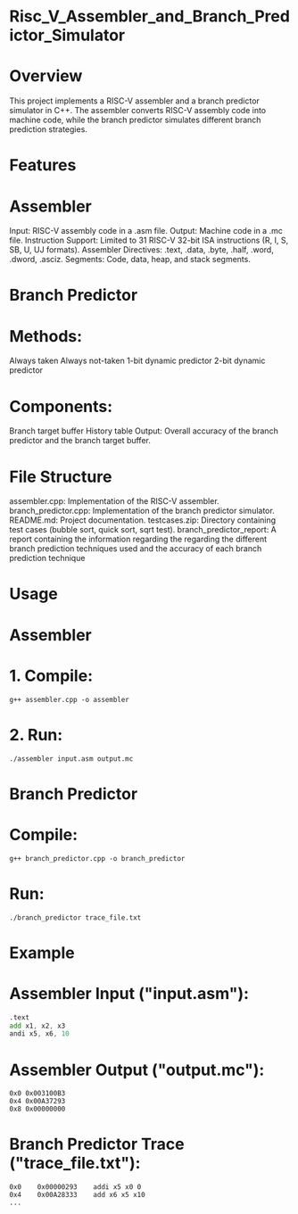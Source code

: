 # Risc_V_Assembler_and_Branch_Predictor_Simulator

# Overview
This project implements a RISC-V assembler and a branch predictor simulator in C++. The assembler converts RISC-V assembly code into machine code, while the branch predictor simulates different branch prediction strategies.

# Features
# Assembler
Input: RISC-V assembly code in a .asm file.
Output: Machine code in a .mc file.
Instruction Support: Limited to 31 RISC-V 32-bit ISA instructions (R, I, S, SB, U, UJ formats).
Assembler Directives: .text, .data, .byte, .half, .word, .dword, .asciz.
Segments: Code, data, heap, and stack segments.

# Branch Predictor
# Methods:
Always taken
Always not-taken
1-bit dynamic predictor
2-bit dynamic predictor
# Components:
Branch target buffer
History table
Output: Overall accuracy of the branch predictor and the branch target buffer.

# File Structure
assembler.cpp: Implementation of the RISC-V assembler.
branch_predictor.cpp: Implementation of the branch predictor simulator.
README.md: Project documentation.
testcases.zip: Directory containing test cases (bubble sort, quick sort, sqrt test).
branch_predictor_report: A report containing the information regarding the regarding the different branch prediction techniques used and the accuracy of each branch prediction technique

# Usage
# Assembler
# 1. Compile:
```terminal
g++ assembler.cpp -o assembler
```
# 2. Run:
```terminal
./assembler input.asm output.mc
```
# Branch Predictor
# Compile:
```terminal
g++ branch_predictor.cpp -o branch_predictor
```

# Run:
```terminal
./branch_predictor trace_file.txt
```

# Example
# Assembler Input ("input.asm"):
``` .asm
.text
add x1, x2, x3
andi x5, x6, 10
```
# Assembler Output ("output.mc"):
``` .text
0x0 0x003100B3
0x4 0x00A37293
0x8 0x00000000
```
# Branch Predictor Trace ("trace_file.txt"):
``` .text
0x0    0x00000293    addi x5 x0 0
0x4    0x00A28333    add x6 x5 x10
...
```

